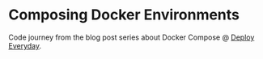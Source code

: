 # Composing Docker Environments

Code journey from the blog post series about Docker Compose @ [Deploy Everyday](http://deployeveryday.com).
